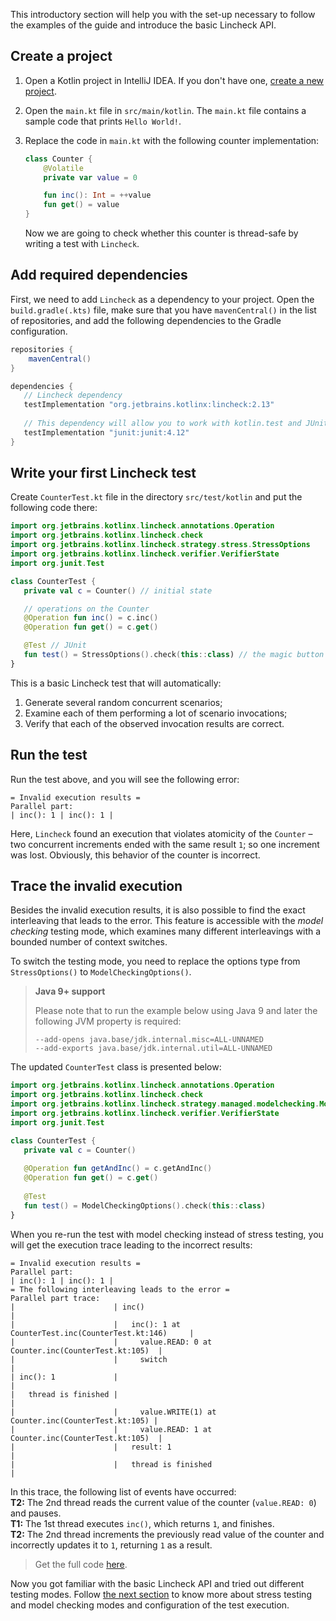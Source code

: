This introductory section will help you with the set-up necessary to follow the examples of the guide and introduce the basic Lincheck API.

## Create a project

1. Open a Kotlin project in IntelliJ IDEA. If you don't have one, [create a new project](https://kotlinlang.org/docs/jvm-get-started.html).

2. Open the `main.kt` file in `src/main/kotlin`. The `main.kt` file contains a sample code that prints `Hello World!`.

3. Replace the code in `main.kt` with the following counter implementation:

    ```kotlin
    class Counter {
        @Volatile
        private var value = 0
   
        fun inc(): Int = ++value
        fun get() = value
   }
    ```
   Now we are going to check whether this counter is thread-safe by writing a test with `Lincheck`.
   
## Add required dependencies

First, we need to add `Lincheck` as a dependency to your project. 
Open the `build.gradle(.kts)` file, make sure that you have `mavenCentral()` in the list of repositories, and add the following dependencies to the Gradle configuration.

```groovy
repositories {
    mavenCentral()
}

dependencies {
   // Lincheck dependency
   testImplementation "org.jetbrains.kotlinx:lincheck:2.13"
   
   // This dependency will allow you to work with kotlin.test and JUnit:
   testImplementation "junit:junit:4.12"
}
```

## Write your first Lincheck test
 
Create `CounterTest.kt` file in the directory `src/test/kotlin` and put the following code there:

```kotlin
import org.jetbrains.kotlinx.lincheck.annotations.Operation
import org.jetbrains.kotlinx.lincheck.check
import org.jetbrains.kotlinx.lincheck.strategy.stress.StressOptions
import org.jetbrains.kotlinx.lincheck.verifier.VerifierState
import org.junit.Test

class CounterTest {
   private val c = Counter() // initial state

   // operations on the Counter
   @Operation fun inc() = c.inc()
   @Operation fun get() = c.get()

   @Test // JUnit
   fun test() = StressOptions().check(this::class) // the magic button
}
```

This is a basic Lincheck test that will automatically: 

1. Generate several random concurrent scenarios;
2. Examine each of them performing a lot of scenario invocations;
3. Verify that each of the observed invocation results are correct. 

## Run the test

Run the test above, and you will see the following error:

```text
= Invalid execution results =
Parallel part:
| inc(): 1 | inc(): 1 |
```

Here, `Lincheck` found an execution that violates atomicity of the `Counter` &ndash;
two concurrent increments ended with the same result `1`; so one increment was lost.
Obviously, this behavior of the counter is incorrect.

## Trace the invalid execution

Besides the invalid execution results, it is also possible to find the exact interleaving that leads to the error. 
This feature is accessible with the *model checking* testing mode, which examines many different interleavings with a bounded number of context switches.

To switch the testing mode, you need to replace the options type from `StressOptions()` 
to `ModelCheckingOptions()`.

> **Java 9+ support**
>
> Please note that to run the example below using Java 9 and later 
> the following JVM property is required:
> ```text
> --add-opens java.base/jdk.internal.misc=ALL-UNNAMED
> --add-exports java.base/jdk.internal.util=ALL-UNNAMED
> ```

The updated `CounterTest` class is presented below:

```kotlin
import org.jetbrains.kotlinx.lincheck.annotations.Operation
import org.jetbrains.kotlinx.lincheck.check
import org.jetbrains.kotlinx.lincheck.strategy.managed.modelchecking.ModelCheckingOptions
import org.jetbrains.kotlinx.lincheck.verifier.VerifierState
import org.junit.Test

class CounterTest {
   private val c = Counter()
   
   @Operation fun getAndInc() = c.getAndInc()
   @Operation fun get() = c.get()
    
   @Test
   fun test() = ModelCheckingOptions().check(this::class)
}
```

When you re-run the test with model checking instead of stress testing, you will get the execution trace leading to the incorrect results:
    
```text
= Invalid execution results =
Parallel part:
| inc(): 1 | inc(): 1 |
= The following interleaving leads to the error =
Parallel part trace:
|                      | inc()                                                 |
|                      |   inc(): 1 at CounterTest.inc(CounterTest.kt:146)     |
|                      |     value.READ: 0 at Counter.inc(CounterTest.kt:105)  |
|                      |     switch                                            |
| inc(): 1             |                                                       |
|   thread is finished |                                                       |
|                      |     value.WRITE(1) at Counter.inc(CounterTest.kt:105) |
|                      |     value.READ: 1 at Counter.inc(CounterTest.kt:105)  |
|                      |   result: 1                                           |
|                      |   thread is finished                                  |
```
    
In this trace, the following list of events have occurred:  
**T2:** The 2nd thread reads the current value of the counter (`value.READ: 0`) and pauses.    
**T1:** The 1st thread executes `inc()`, which returns `1`, and finishes.  
**T2:** The 2nd thread increments the previously read value of the counter and incorrectly updates it to `1`, returning `1` as a result.

> Get the full code [here](../src/jvm/test/org/jetbrains/kotlinx/lincheck/test/guide/CounterTest.kt).

Now you got familiar with the basic Lincheck API and tried out different testing modes.
Follow [the next section](testing-modes.md) to know more about stress testing and model checking modes and configuration of the test execution.